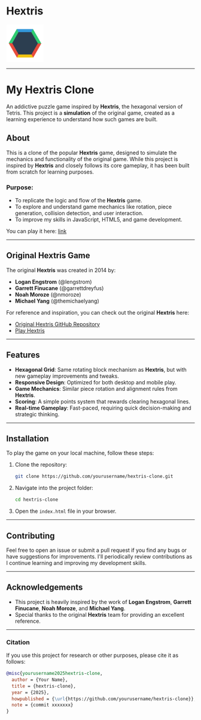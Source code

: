 Hextris
==========

<img src="images/twitter-opengraph.png" width="100px"><br>

---

# My Hextris Clone

An addictive puzzle game inspired by **Hextris**, the hexagonal version of Tetris. This project is a **simulation** of the original game, created as a learning experience to understand how such games are built.

## About

This is a clone of the popular **Hextris** game, designed to simulate the mechanics and functionality of the original game. While this project is inspired by **Hextris** and closely follows its core gameplay, it has been built from scratch for learning purposes.

### Purpose:
- To replicate the logic and flow of the **Hextris** game.
- To explore and understand game mechanics like rotation, piece generation, collision detection, and user interaction.
- To improve my skills in JavaScript, HTML5, and game development.

You can play it here: [link](https://joamir-dev.github.io/Hextris/)

---

## Original Hextris Game

The original **Hextris** was created in 2014 by:

- **Logan Engstrom** (@lengstrom)
- **Garrett Finucane** (@garrettdreyfus)
- **Noah Moroze** (@nmoroze)
- **Michael Yang** (@themichaelyang)

For reference and inspiration, you can check out the original **Hextris** here:  
- [Original Hextris GitHub Repository](https://github.com/hextris/hextris)
- [Play Hextris](https://hextris.github.io/hextris)

---

## Features

- **Hexagonal Grid**: Same rotating block mechanism as **Hextris**, but with new gameplay improvements and tweaks.
- **Responsive Design**: Optimized for both desktop and mobile play.
- **Game Mechanics**: Similar piece rotation and alignment rules from **Hextris**.
- **Scoring**: A simple points system that rewards clearing hexagonal lines.
- **Real-time Gameplay**: Fast-paced, requiring quick decision-making and strategic thinking.

---

## Installation

To play the game on your local machine, follow these steps:

1. Clone the repository:

   ```bash
   git clone https://github.com/yourusername/hextris-clone.git
   ```

2. Navigate into the project folder:

   ```bash
   cd hextris-clone
   ```

3. Open the `index.html` file in your browser.

---

## Contributing

Feel free to open an issue or submit a pull request if you find any bugs or have suggestions for improvements. I'll periodically review contributions as I continue learning and improving my development skills.

---


## Acknowledgements

- This project is heavily inspired by the work of **Logan Engstrom**, **Garrett Finucane**, **Noah Moroze**, and **Michael Yang**.  
- Special thanks to the original **Hextris** team for providing an excellent reference.

---

### Citation

If you use this project for research or other purposes, please cite it as follows:

```bibtex
@misc{yourusername2025hextris-clone,
  author = {Your Name},
  title = {hextris-clone},
  year = {2025},
  howpublished = {\url{https://github.com/yourusername/hextris-clone}},
  note = {commit xxxxxxx}
}
```
